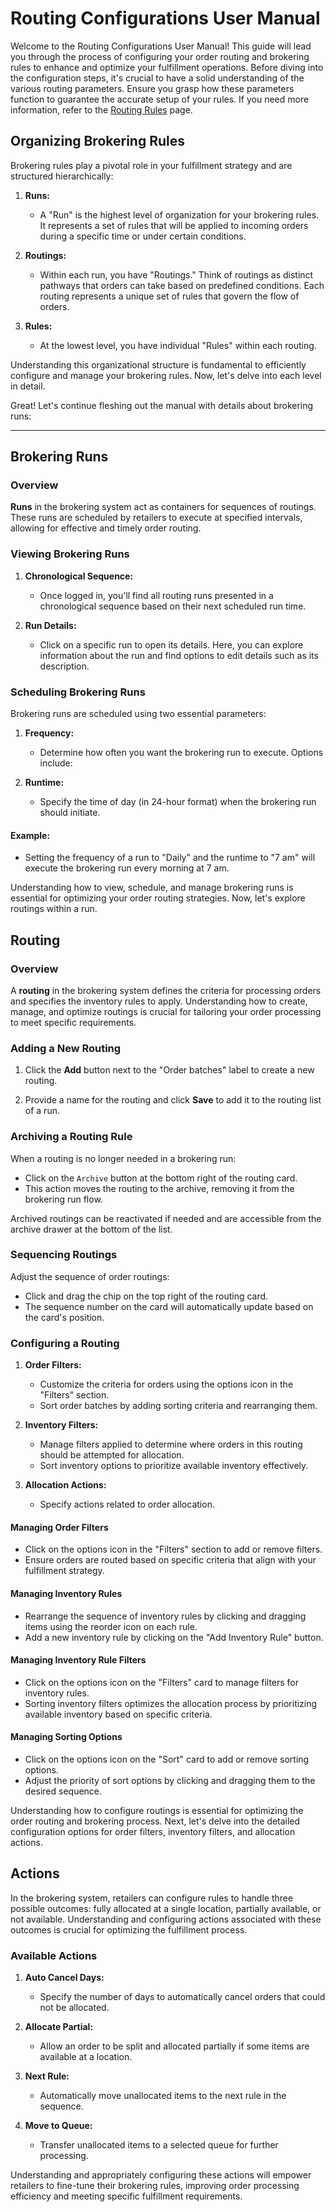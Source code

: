 # Routing Configurations User Manual

Welcome to the Routing Configurations User Manual! This guide will lead you through the process of configuring your order routing and brokering rules to enhance and optimize your fulfillment operations. Before diving into the configuration steps, it's crucial to have a solid understanding of the various routing parameters. Ensure you grasp how these parameters function to guarantee the accurate setup of your rules. If you need more information, refer to the [Routing Rules](#) page.

## Organizing Brokering Rules

Brokering rules play a pivotal role in your fulfillment strategy and are structured hierarchically:

1. **Runs:**
   - A "Run" is the highest level of organization for your brokering rules. It represents a set of rules that will be applied to incoming orders during a specific time or under certain conditions.

2. **Routings:**
   - Within each run, you have "Routings." Think of routings as distinct pathways that orders can take based on predefined conditions. Each routing represents a unique set of rules that govern the flow of orders.

3. **Rules:**
   - At the lowest level, you have individual "Rules" within each routing.

Understanding this organizational structure is fundamental to efficiently configure and manage your brokering rules. Now, let's delve into each level in detail.

Great! Let's continue fleshing out the manual with details about brokering runs:

---

## Brokering Runs

### Overview

**Runs** in the brokering system act as containers for sequences of routings. These runs are scheduled by retailers to execute at specified intervals, allowing for effective and timely order routing.

### Viewing Brokering Runs

1. **Chronological Sequence:**
   - Once logged in, you'll find all routing runs presented in a chronological sequence based on their next scheduled run time.

2. **Run Details:**
   - Click on a specific run to open its details. Here, you can explore information about the run and find options to edit details such as its description.

### Scheduling Brokering Runs

Brokering runs are scheduled using two essential parameters:

1. **Frequency:**
   - Determine how often you want the brokering run to execute. Options include:

2. **Runtime:**
   - Specify the time of day (in 24-hour format) when the brokering run should initiate.

#### Example:

- Setting the frequency of a run to "Daily" and the runtime to "7 am" will execute the brokering run every morning at 7 am.

Understanding how to view, schedule, and manage brokering runs is essential for optimizing your order routing strategies. Now, let's explore routings within a run.

## Routing

### Overview

A **routing** in the brokering system defines the criteria for processing orders and specifies the inventory rules to apply. Understanding how to create, manage, and optimize routings is crucial for tailoring your order processing to meet specific requirements.

### Adding a New Routing

1. Click the **Add** button next to the "Order batches" label to create a new routing.

2. Provide a name for the routing and click **Save** to add it to the routing list of a run.

### Archiving a Routing Rule

When a routing is no longer needed in a brokering run:

- Click on the `Archive` button at the bottom right of the routing card.
- This action moves the routing to the archive, removing it from the brokering run flow.

Archived routings can be reactivated if needed and are accessible from the archive drawer at the bottom of the list.

### Sequencing Routings

Adjust the sequence of order routings:

- Click and drag the chip on the top right of the routing card.
- The sequence number on the card will automatically update based on the card's position.

### Configuring a Routing

1. **Order Filters:**
   - Customize the criteria for orders using the options icon in the "Filters" section.
   - Sort order batches by adding sorting criteria and rearranging them.

2. **Inventory Filters:**
   - Manage filters applied to determine where orders in this routing should be attempted for allocation.
   - Sort inventory options to prioritize available inventory effectively.

3. **Allocation Actions:**
   - Specify actions related to order allocation.

#### Managing Order Filters

- Click on the options icon in the "Filters" section to add or remove filters.
- Ensure orders are routed based on specific criteria that align with your fulfillment strategy.

#### Managing Inventory Rules

- Rearrange the sequence of inventory rules by clicking and dragging items using the reorder icon on each rule.
- Add a new inventory rule by clicking on the "Add Inventory Rule" button.

#### Managing Inventory Rule Filters

- Click on the options icon on the "Filters" card to manage filters for inventory rules.
- Sorting inventory filters optimizes the allocation process by prioritizing available inventory based on specific criteria.

#### Managing Sorting Options

- Click on the options icon on the "Sort" card to add or remove sorting options.
- Adjust the priority of sort options by clicking and dragging them to the desired sequence.

Understanding how to configure routings is essential for optimizing the order routing and brokering process. Next, let's delve into the detailed configuration options for order filters, inventory filters, and allocation actions.

## Actions

In the brokering system, retailers can configure rules to handle three possible outcomes: fully allocated at a single location, partially available, or not available. Understanding and configuring actions associated with these outcomes is crucial for optimizing the fulfillment process.

### Available Actions

1. **Auto Cancel Days:**
   - Specify the number of days to automatically cancel orders that could not be allocated.

2. **Allocate Partial:**
   - Allow an order to be split and allocated partially if some items are available at a location.

3. **Next Rule:**
   - Automatically move unallocated items to the next rule in the sequence.

4. **Move to Queue:**
   - Transfer unallocated items to a selected queue for further processing.

Understanding and appropriately configuring these actions will empower retailers to fine-tune their brokering rules, improving order processing efficiency and meeting specific fulfillment requirements.